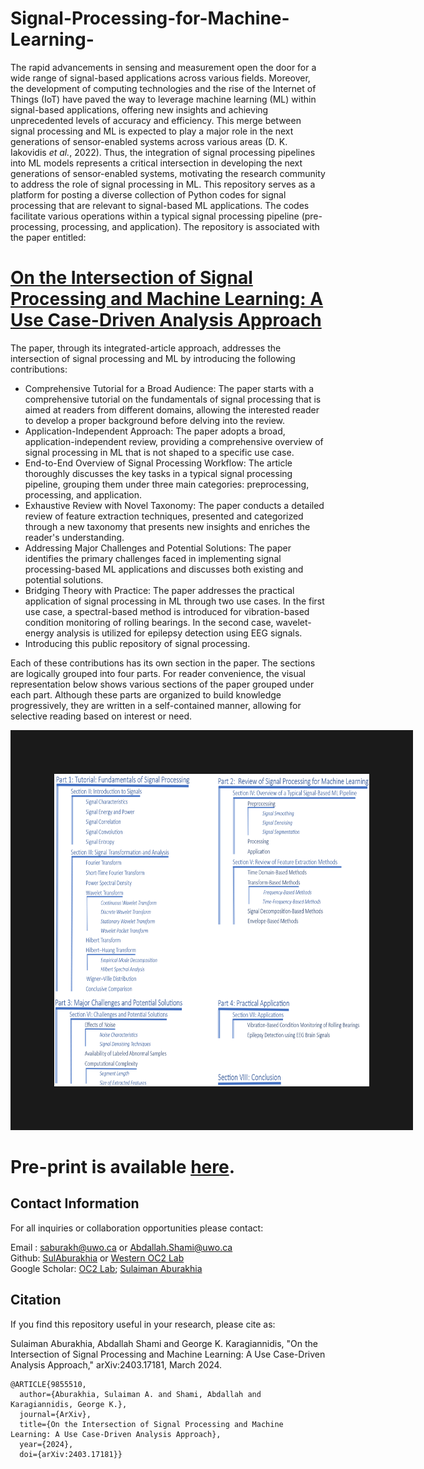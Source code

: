 # Signal-Processing-for-Machine-Learning-
The rapid advancements in sensing and measurement open the door for a wide range of signal-based applications across various fields. Moreover, the development of computing technologies and the rise of the Internet of Things (IoT) have paved the way to leverage machine learning (ML) within signal-based applications, offering new insights and achieving unprecedented levels of accuracy and efficiency. This merge between signal processing and ML is expected to play a major role in the next generations of sensor-enabled systems across various areas (D. K. Iakovidis *et al.*, 2022). Thus, the integration of signal processing pipelines into ML models represents a critical intersection in developing the next generations of sensor-enabled systems, motivating the research community to address the role of signal processing in ML. 
This repository serves as a platform for posting a diverse collection of Python codes for signal processing that are relevant to signal-based ML applications. The codes facilitate various operations within a typical signal processing pipeline (pre-processing, processing, and application). The repository is associated with the paper entitled: <br>

# [On the Intersection of Signal Processing and Machine Learning: A Use Case-Driven Analysis Approach](https://arxiv.org/abs/2403.17181) <br>

The paper, through its integrated-article approach, addresses the  intersection of signal processing and ML by introducing the following contributions:
<ul>
<li> Comprehensive Tutorial for a Broad Audience: The paper starts with a comprehensive tutorial on the fundamentals of signal processing that is aimed at readers from different domains, allowing the interested reader to develop a proper background before delving into the review.
<li> Application-Independent Approach: The paper adopts a broad, application-independent review, providing a comprehensive overview of signal processing in ML that is not shaped to a specific use case.
<li> End-to-End Overview of Signal Processing Workflow: The article thoroughly discusses the key tasks in a typical signal processing pipeline, grouping them under three main categories: preprocessing, processing, and application.


<li> Exhaustive Review with Novel Taxonomy: The paper conducts a detailed review of feature extraction techniques, presented and categorized through a new taxonomy that presents new insights and enriches the reader's understanding. 

<li> Addressing Major Challenges and Potential Solutions: The paper identifies the primary challenges faced in implementing signal processing-based ML applications and discusses both existing and potential solutions.

<li> Bridging Theory with Practice: The paper addresses the practical application of signal processing in ML through two use cases. In the first use case, a spectral-based method is introduced for vibration-based condition monitoring of rolling bearings. In the second case, wavelet-energy analysis is utilized for epilepsy detection using EEG signals.
<li> Introducing this public repository of signal processing.
</ul>

Each of these contributions has its own section in the paper. The sections are logically grouped into four parts. For reader convenience, the visual representation below shows various sections of the paper grouped under each part. Although these parts are organized to build knowledge progressively, they are written in a self-contained manner, allowing for selective reading based on interest or need.
<p align="center">
<img src="https://github.com/Western-OC2-Lab/Signal-Processing-for-Machine-Learning/blob/main/content_tree.png" width="700" height="500" border="70"/>
</p>

# Pre-print is available  [here](https://arxiv.org/abs/2403.17181). <br>

## Contact Information
For all inquiries or collaboration opportunities please contact: <br>

Email : saburakh@uwo.ca or Abdallah.Shami@uwo.ca <br>
Github: [SulAburakhia](https://github.com/SulAburakhia) or [Western OC2 Lab](https://github.com/Western-OC2-Lab) <br>
Google Scholar: [OC2 Lab](https://scholar.google.com.eg/citations?user=oiebNboAAAAJ&hl=en); [Sulaiman Aburakhia](https://scholar.google.com/citations?user=8x-pPSYAAAAJ&hl=en)


## Citation

If you find this repository useful in your research, please cite as:

Sulaiman Aburakhia, Abdallah Shami and George K. Karagiannidis, "On the Intersection of Signal Processing and Machine Learning: A Use Case-Driven Analysis
Approach," arXiv:2403.17181, March 2024.

```
@ARTICLE{9855510,
  author={Aburakhia, Sulaiman A. and Shami, Abdallah and Karagiannidis, George K.},
  journal={ArXiv}, 
  title={On the Intersection of Signal Processing and Machine Learning: A Use Case-Driven Analysis Approach}, 
  year={2024},
  doi={arXiv:2403.17181}}
```

